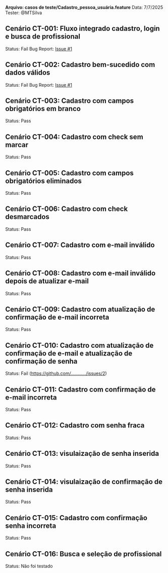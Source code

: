 **Arquivo: casos de teste/Cadastro_pessoa_usuária.feature**
Data: 7/7/2025  
Tester: @MTSilva

## Cenário CT-001: Fluxo integrado cadastro, login e busca de profissional  
Status:  Fail
Bug Report: [Issue #1](https://github.com/........................./issues/1)  

## Cenário CT-002:  Cadastro bem-sucedido com dados válidos
Status: Fail 
Bug Report: [Issue #1](https://github.com/............/issues/1)  

## Cenário CT-003:  Cadastro com campos obrigatórios em branco
Status: Pass

## Cenário CT-004:  Cadastro com check sem marcar
Status: Pass

## Cenário CT-005:  Cadastro com campos obrigatórios eliminados
Status: Pass

## Cenário CT-006:  Cadastro com check desmarcados
Status: Pass

## Cenário CT-007:  Cadastro com e-mail inválido 
Status: Pass

## Cenário CT-008: Cadastro com e-mail inválido depois de atualizar e-mail
Status: Pass

## Cenário CT-009: Cadastro com atualização de confirmação de e-mail incorreta 
Status: Pass

## Cenário CT-010: Cadastro com atualização de confirmação de e-mail e atualização de confirmação de senha 
Status: Fail (https://github.com/............/issues/2)  

## Cenário CT-011:  Cadastro com confirmação de e-mail incorreta 
Status: Pass

## Cenário CT-012:  Cadastro com senha fraca
Status: Pass

## Cenário CT-013: visulaização de senha inserida
Status: Pass

## Cenário CT-014: visulaização de confirmação de senha inserida
Status: Pass

## Cenário CT-015: Cadastro com confirmação senha incorreta  
Status: Pass

## Cenário CT-016:  Busca e seleção de profissional
Status: Não foi testado



